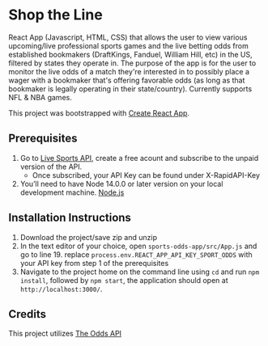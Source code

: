 # Shop the Line

React App (Javascript, HTML, CSS) that allows the user to view various upcoming/live professional sports games and the live betting odds from established bookmakers (DraftKings, Fanduel, William Hill, etc) in the US, filtered by states they operate in. The purpose of the app is for the user to monitor the live odds of a match they're interested in to possibly place a wager with a bookmaker that's offering favorable odds (as long as that bookmaker is legally operating in their state/country). Currently supports NFL & NBA games.

This project was bootstrapped with [Create React App](https://github.com/facebook/create-react-app).

## Prerequisites

1. Go to [Live Sports API](https://rapidapi.com/theoddsapi/api/live-sports-odds), create a free acount and subscribe to the unpaid version of the API.
   - Once subscribed, your API Key can be found under X-RapidAPI-Key
2. You’ll need to have Node 14.0.0 or later version on your local development machine. [Node.js](https://nodejs.org/en/download/)

## Installation Instructions

1. Download the project/save zip and unzip
2. In the text editor of your choice, open `sports-odds-app/src/App.js` and go to line 19. replace `process.env.REACT_APP_API_KEY_SPORT_ODDS` with your API key from step 1 of the prerequisites
3. Navigate to the project home on the command line using `cd` and run `npm install`, followed by `npm start`, the application should open at `http://localhost:3000/`.


## Credits

This project utilizes [The Odds API](https://the-odds-api.com/)
